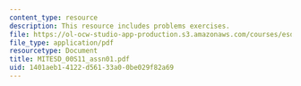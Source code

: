 ```yaml
---
content_type: resource
description: This resource includes problems exercises.
file: https://ol-ocw-studio-app-production.s3.amazonaws.com/courses/esd-00-introduction-to-engineering-systems-spring-2011/1401aeb14122d56133a00be029f82a69_MITESD_00S11_assn01.pdf
file_type: application/pdf
resourcetype: Document
title: MITESD_00S11_assn01.pdf
uid: 1401aeb1-4122-d561-33a0-0be029f82a69
---
```

